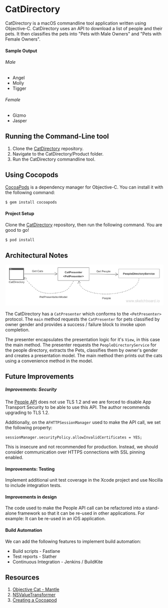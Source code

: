 # CatDirectory
CatDirectory is a macOS commandline tool application written using Objective-C. CatDirectory uses an API to download a list of people and their pets. It then classifies the pets into "Pets with Male Owners" and "Pets with Female Owners".

#### Sample Output

###### Male
* Angel
* Molly
* Tigger

###### Female
* Gizmo
* Jasper

## Running the Command-Line tool
1. Clone the [CatDirectory](https://github.com/sangeetavishwanath/CatDirectory/) repository.
2. Navigate to the CatDirectory/Product folder.
3. Run the CatDirectory commandline tool.

## Using Cocopods
[CocoaPods](http://cocoapods.org) is a dependency manager for Objective-C. You can install it with the following command:

```bash
$ gem install cocoapods
```

#### Project Setup

Clone the [CatDirectory](https://github.com/sangeetavishwanath/CatDirectory/) repository, then run the following command. You are good to go!

```bash
$ pod install
```
## Architectural Notes

![Architecture](/Sketchboard/Architecture.png?raw=true "Architecture")

The CatDirectory has a `CatPresenter` which conforms to the `<PetPresenter>` protocol. The `main` method requests the `CatPresenter` for pets classified by owner gender and provides a success / failure block to invoke upon completion.

The presenter encapsulates the presentation logic for it's `View`, in this case the main method. The presenter requests the `PeopleDirectoryService` for the people directory, extracts the Pets, classifies them by owner's gender and creates a presentation model. The main method then prints out the cats using a convenience method in the model.

## Future Improvements

##### Improvements: Security
The [People API](http://agl-developer-test.azurewebsites.net/) does not use TLS 1.2 and we are forced to disable App Transport Security to be able to use this API. The author recommends upgrading to TLS 1.2.

Additionally, on the `AFHTTPSessionManager` used to make the API call, we set the following property:
```objc
sessionManager.securityPolicy.allowInvalidCertificates = YES;
```
This is insecure and not recommended for production. Instead, we should consider communication over HTTPS connections with SSL pinning enabled.

#### Improvements: Testing
Implement additional unit test coverage in the Xcode project and use Nocilla to include integration tests.

#### Improvements in design
The code used to make the People API call can be refactored into a stand-alone framework so that it can be re-used in other applications. For example: It can be re-used in an iOS application.

#### Build Automation
We can add the following features to implement build automation:
* Build scripts - Fastlane
* Test reports - Slather
* Continuous Integration - Jenkins / BuildKite

## Resources
1. [Objective Cat - Mantle](http://www.objc.at/mantle)
2. [NSValueTransformer](http://nshipster.com/nsvaluetransformer/)
3. [Creating a Cocoapod](http://lafosca.cat/create-a-cocoapods-of-your-library/)

